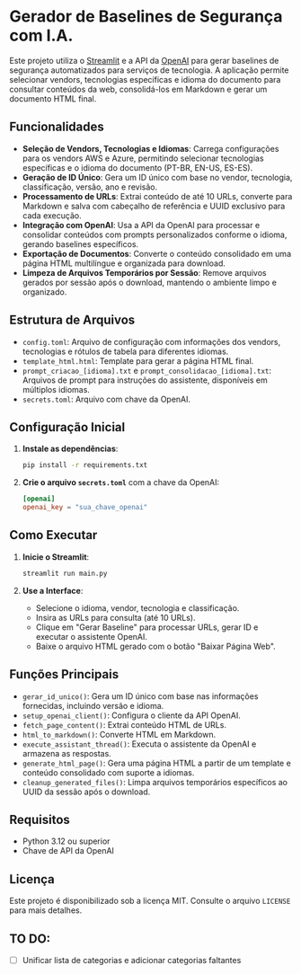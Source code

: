 # Gerador de Baselines de Segurança com I.A.

Este projeto utiliza o [Streamlit](https://streamlit.io/) e a API da [OpenAI](https://openai.com/) para gerar baselines de segurança automatizados para serviços de tecnologia. A aplicação permite selecionar vendors, tecnologias específicas e idioma do documento para consultar conteúdos da web, consolidá-los em Markdown e gerar um documento HTML final.

## Funcionalidades

- **Seleção de Vendors, Tecnologias e Idiomas**: Carrega configurações para os vendors AWS e Azure, permitindo selecionar tecnologias específicas e o idioma do documento (PT-BR, EN-US, ES-ES).
- **Geração de ID Único**: Gera um ID único com base no vendor, tecnologia, classificação, versão, ano e revisão.
- **Processamento de URLs**: Extrai conteúdo de até 10 URLs, converte para Markdown e salva com cabeçalho de referência e UUID exclusivo para cada execução.
- **Integração com OpenAI**: Usa a API da OpenAI para processar e consolidar conteúdos com prompts personalizados conforme o idioma, gerando baselines específicos.
- **Exportação de Documentos**: Converte o conteúdo consolidado em uma página HTML multilíngue e organizada para download.
- **Limpeza de Arquivos Temporários por Sessão**: Remove arquivos gerados por sessão após o download, mantendo o ambiente limpo e organizado.

## Estrutura de Arquivos

- `config.toml`: Arquivo de configuração com informações dos vendors, tecnologias e rótulos de tabela para diferentes idiomas.
- `template_html.html`: Template para gerar a página HTML final.
- `prompt_criacao_[idioma].txt` e `prompt_consolidacao_[idioma].txt`: Arquivos de prompt para instruções do assistente, disponíveis em múltiplos idiomas.
- `secrets.toml`: Arquivo com chave da OpenAI.

## Configuração Inicial

1. **Instale as dependências**:
   ```bash
   pip install -r requirements.txt
   ```
   
2. **Crie o arquivo `secrets.toml`** com a chave da OpenAI:
   ```toml
   [openai]
   openai_key = "sua_chave_openai"
   ```

## Como Executar

1. **Inicie o Streamlit**:
   ```bash
   streamlit run main.py
   ```

2. **Use a Interface**: 
   - Selecione o idioma, vendor, tecnologia e classificação.
   - Insira as URLs para consulta (até 10 URLs).
   - Clique em "Gerar Baseline" para processar URLs, gerar ID e executar o assistente OpenAI.
   - Baixe o arquivo HTML gerado com o botão "Baixar Página Web".

## Funções Principais

- `gerar_id_unico()`: Gera um ID único com base nas informações fornecidas, incluindo versão e idioma.
- `setup_openai_client()`: Configura o cliente da API OpenAI.
- `fetch_page_content()`: Extrai conteúdo HTML de URLs.
- `html_to_markdown()`: Converte HTML em Markdown.
- `execute_assistant_thread()`: Executa o assistente da OpenAI e armazena as respostas.
- `generate_html_page()`: Gera uma página HTML a partir de um template e conteúdo consolidado com suporte a idiomas.
- `cleanup_generated_files()`: Limpa arquivos temporários específicos ao UUID da sessão após o download.

## Requisitos

- Python 3.12 ou superior
- Chave de API da OpenAI

## Licença

Este projeto é disponibilizado sob a licença MIT. Consulte o arquivo `LICENSE` para mais detalhes.

## TO DO:

- [ ] Unificar lista de categorias e adicionar categorias faltantes